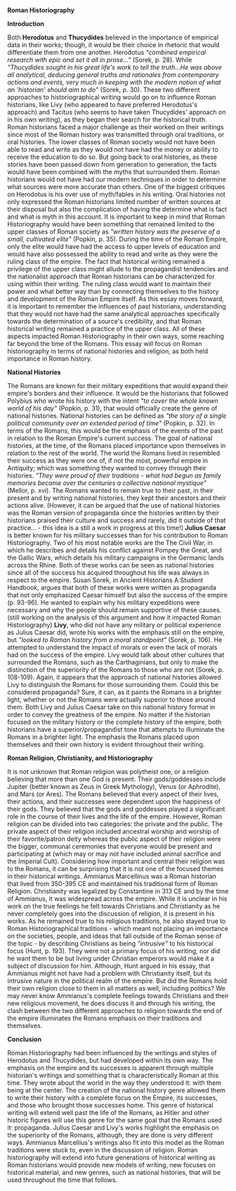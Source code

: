 **Roman Historiography**

**Introduction**

Both **Herodotus** and **Thucydides** believed in the importance of empirical data in their works; though, it would be their choice in rhetoric that would differentiate them from one another. Herodotus *"combined empirical research with epic and set it all in prose…"* (Sorek, p. 28). While *"Thucydides sought in his great life's work to tell the truth…He was above all analytical, deducing general truths and rationales from contemporary actions and events, very much in keeping with the modern notion of what an 'historian' should aim to do"* (Sorek, p. 30). These two different approaches to historiographical writing would go on to influence Roman historians, like Livy (who appeared to have preferred Herodotus's approach) and Tacitus (who seems to have taken Thucydides' approach on in his own writing), as they began their search for the historical truth.
Roman historians faced a major challenge as their worked on their writings since most of the Roman history was transmitted through oral traditions, or oral histories. The lower classes of Roman society would not have been able to read and write as they would not have had the money or ability to receive the education to do so. But going back to oral histories, as these stories have been passed down from generation to generation, the facts would have been combined with the myths that surrounded them. Roman historians would not have had our modern techniques in order to determine what sources were more accurate than others. One of the biggest critiques on Herodotus is his over use of myth/fables in his writing. Oral histories not only expressed the Roman historians limited number of written sources at their disposal but also the complication of having the determine what is fact and what is myth in this account.
It is important to keep in mind that Roman Historiography would have been something that remained limited to the upper classes of Roman society as *"written history was the preserve of a small, cultivated elite"* (Popkin, p. 35). During the time of the Roman Empire, only the elite would have had the access to upper levels of education and would have also possessed the ability to read and write as they were the ruling class of the empire. The fact that historical writing remained a privilege of the upper class might allude to the propagandist tendencies and the nationalist approach that Roman historians can be characterized for using within their writing. The ruling class would want to maintain their power and what better way than by connecting themselves to the history and development of the Roman Empire itself.
As this essay moves forward, it is important to remember the influences of past historians, understanding that they would not have had the same analytical approaches specifically towards the determination of a source's credibility, and that Roman historical writing remained a practice of the upper class. All of these aspects impacted Roman Historiography in their own ways, some reaching far beyond the time of the Romans. This essay will focus on Roman historiography in terms of national histories and religion, as both held importance in Roman history.

**National Histories**

The Romans are known for their military expeditions that would expand their empire's borders and their influence. It would be the historians that followed Polybius who wrote his history with the intent *"to cover the whole known world of his day"* (Popkin, p. 31), that would officially create the genre of national histories. National histories can be defined as *"the story of a single political community over an extended period of time"* (Popkin, p. 32). In terms of the Romans, this would be the emphasis of the events of the past in relation to the Roman Empire's current success. The goal of national histories, at the time, of the Romans placed importance upon themselves in relation to the rest of the world. The world the Romans lived in resembled their success as they were one of, if not the most, powerful empire in Antiquity; which was something they wanted to convey through their histories. *"They were proud of their traditions - what had begun as family memories became over the centuries a collective national mystique"* (Mellor, p. xvi). The Romans wanted to remain true to their past, in their present and by writing national histories, they kept their ancestors and their actions alive. (However, it can be argued that the use of national histories was the Roman version of propaganda since the histories written by their historians praised their culture and success and rarely, did it outside of that practice… - this idea is a still a work in progress at this time!)
**Julius Caesar** is better known for his military successes than for his contribution to Roman Historiography. Two of his most notable works are the The Civil War, in which he describes and details his conflict against Pompey the Great, and the Gallic Wars, which details his military campaigns in the Germanic lands across the Rhine. Both of these works can be seen as national histories since all of the success his acquired throughout his life was always in respect to the empire. Susan Sorek, in Ancient Historians A Student Handbook, argues that both of these works were written as propaganda that not only emphasized Caesar himself but also the success of the empire (p. 93-96). He wanted to explain why his military expeditions were necessary and why the people should remain supportive of these causes. (still working on the analysis of this argument and how it impacted Roman Historiography)
**Livy**, who did not have any military or political experience as Julius Caesar did, wrote his works with the emphasis still on the empire, but *"looked to Roman history from a moral standpoint"* (Sorek, p. 106). He attempted to understand the impact of morals or even the lack of morals had on the success of the empire. Livy would talk about other cultures that surrounded the Romans, such as the Carthaginians, but only to make the distinction of the superiority of the Romans to those who are not (Sorek, p. 108-109). Again, it appears that the approach of national histories allowed Livy to distinguish the Romans for those surrounding them. Could this be considered propaganda? Sure, it can, as it paints the Romans in a brighter light, whether or not the Romans were actually superior to those around them.
Both Livy and Julius Caesar take on this national history format in order to convey the greatness of the empire. No matter if the historian focused on the military history or the complete history of the empire, both historians have a superior/propagandist tone that attempts to illuminate the Romans in a brighter light. The emphasis the Romans placed upon themselves and their own history is evident throughout their writing.

**Roman Religion, Christianity, and Historiography**

It is not unknown that Roman religion was polytheist one, or a religion believing that more than one God is present. Their gods/goddesses include Jupiter (better known as Zeus in Greek Mythology), Venus (or Aphrodite), and Mars (or Ares). The Romans believed that every aspect of their lives, their actions, and their successes were dependent upon the happiness of their gods. They believed that the gods and goddesses played a significant role in the course of their lives and the life of the empire. However, Roman religion can be divided into two categories: the private and the public. The private aspect of their religion included ancestral worship and worship of their favorite/patron deity whereas the public aspect of their religion were the bigger, communal ceremonies that everyone would be present and participating at (which may or may not have included animal sacrifice and the Imperial Cult). 
Considering how important and central their religion was to the Romans, it can be surprising that it is not one of the focused themes in their historical writings. Ammianus Marcellinus was a Roman historian that lived from 350-395 CE and maintained his traditional form of Roman Religion. Christianity was legalized by Constantine in 313 CE and by the time of Ammianus, it was widespread across the empire. While it is unclear in his work on the true feelings he felt towards Christians and Christianity as he never completely goes into the discussion of religion, it is present in his works. As he remained true to his religious traditions, he also stayed true to Roman Historiographical traditions - which meant not placing an importance on the societies, people, and ideas that fall outside of the Roman sense of the topic - by describing Christians as being *"intrusive"* to his historical focus (Hunt, p. 193). They were not a primary focus of his writing, nor did he want them to be but living under Christian emperors would make it a subject of discussion for him. Although, Hunt argued in his essay, that Ammianus might not have had a problem with Christianity itself, but its intrusive nature in the political realm of the empire. But did the Romans hold their own religion close to them in all matters as well, including politics? 
We may never know Ammianus's complete feelings towards Christians and their new religious movement, he does discuss it and through his writing, the clash between the two different approaches to religion towards the end of the empire illuminates the Romans emphasis on their traditions and themselves. 

**Conclusion**

Roman Historiography had been influenced by the writings and styles of Herodotus and Thucydides, but had developed within its own way. The emphasis on the empire and its successes is apparent through multiple historian's writings and something that is characteristically Roman at this time. They wrote about the world in the way they understood it: with them being at the center. The creation of the national history genre allowed them to write their history with a complete focus on the Empire, its successes, and those who brought those successes home. This genre of historical writing will extend well past the life of the Romans, as Hitler and other historic figures will use this genre for the same goal that the Romans used it: propaganda. Julius Caesar and Livy's works highlight the emphasis on the superiority of the Romans, although, they are done is very different ways. Ammianus Marcellius's writings also fit into this model as the Roman traditions were stuck to, even in the discussion of religion.
Roman historiography will extend into future generations of historical writing as Roman historians would provide new models of writing, new focuses on historical material, and new genres, such as national histories, that will be used throughout the time that follows. 

